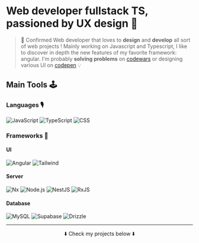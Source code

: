 # Web developer fullstack TS, passioned by UX design 🎨

> 🚀 Confirmed Web developer that loves to **design** and **develop** all sort of web projects ! Mainly working on Javascript and Typescript, I like to discover in depth the new features of my favorite framework:  angular. I'm probably **solving problems** on [codewars](https://www.codewars.com/users/louiiuol/completed) or designing various UI on [codepen](https://codepen.io/louiiuol) 💡

## Main Tools 🕹

### Languages 🎙️

![JavaScript](https://img.shields.io/badge/-JavaScript-F7DF1E?style=plastic&logo=javascript&logoColor=black)
![TypeScript](https://img.shields.io/badge/-TypeScript-3077C6?style=plastic&logo=typescript&logoColor=white) 
![CSS](https://img.shields.io/badge/-CSS-663399?style=plastic&logo=css&logoColor=white)

### Frameworks 📐

#### UI

![Angular](https://img.shields.io/badge/-Angular-DD0031?style=plastic&logo=angular&logoColor=white)
![Tailwind](https://img.shields.io/badge/-Tailwind-06B6D4?style=plastic&logo=tailwindcss&logoColor=white)

#### Server

![Nx](https://img.shields.io/badge/-Nx-143055?style=plastic&logo=nx&logoColor=white)
![Node.js](https://img.shields.io/badge/-Node.js-339933?style=plastic&logo=node.js&logoColor=white)
![NestJS](https://img.shields.io/badge/-NestJS-E0234E?style=plastic&logo=nestjs&logoColor=white)
![RxJS](https://img.shields.io/badge/-RxJS-B7178C?style=plastic&logo=reactivex&logoColor=white)

#### Database

![MySQL](https://img.shields.io/badge/-MySQL-4479A1?style=plastic&logo=mysql&logoColor=white)
![Supabase](https://img.shields.io/badge/-Supabase-3FCF8E?style=plastic&logo=supabase&logoColor=white)
![Drizzle](https://img.shields.io/badge/-drizzle-C5F74F?style=plastic&logo=drizzle&logoColor=white)

***

<p align='center'>⬇️ Check my projects below ⬇️</p>
